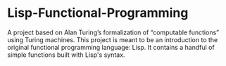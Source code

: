 # Lisp-Functional-Programming
A project based on Alan Turing’s formalization of “computable functions” using Turing machines. This project is meant to be an introduction to the original functional programming language: Lisp. It contains a handful of simple functions built with Lisp's syntax.
